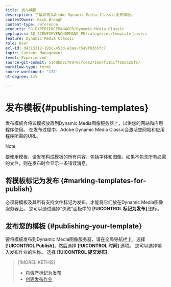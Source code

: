 ```yaml
---
title: 发布模板
description: 了解如何从Adobe Dynamic Media Classic发布模板。
contentOwner: Rick Brough
content-type: reference
products: SG_EXPERIENCEMANAGER/Dynamic-Media-Classic
geptopics: SG_SCENESEVENONDEMAND_PK/categories/template_basics
feature: Dynamic Media Classic
role: User
exl-id: d4315312-195c-453d-a3aa-c5e9f9365fc7
topic: Content Management
level: Experienced
source-git-commit: 5140b62c76970cfcee271664f11b1ff605625fe7
workflow-type: tm+mt
source-wordcount: '172'
ht-degree: 11%

---
```


# 发布模板{#publishing-templates}

发布模板会将该模板放置到Dynamic Media图像服务器上，以供您的网站和应用程序使用。 在发布过程中，Adobe Dynamic Media Classic会激活您网站和应用程序所需的URL。

>[!NOTE]
>
>要使用模板，请发布构成模板的所有内容，包括字体和图像。如果不包含所有必需的文件，则在发布时会显示一条错误消息。

## 将模板标记为发布 {#marking-templates-for-publish}

必须将模板及其所有支持文件标记为发布，才能将它们放在Dynamic Media图像服务器上。 您可以通过选择“浏览”面板中的 **[!UICONTROL 标记为发布]** 图标。

## 发布您的模板 {#publishing-your-template}

要将模板发布到Dynamic Media图像服务器，请在全局导航栏上，选择 **[!UICONTROL Publish]**，然后选择 **[!UICONTROL 时间]** 选项。 您可以选择输入发布作业的名称。 选择 **[!UICONTROL 提交发布]**.

>[!MORELIKETHIS]
>
>* [将资产标记为发布](publishing-files.md#publish_after_uploading)
>* [创建发布作业](publishing-files.md#creating_a_publish_job)
